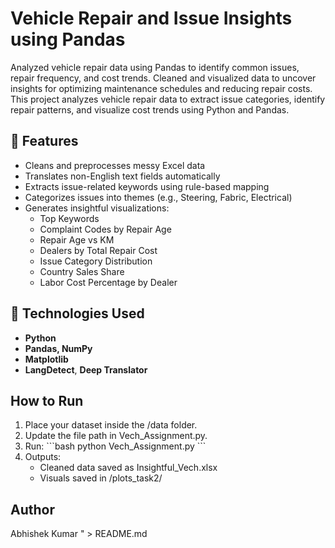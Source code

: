 # Vehicle Repair and Issue Insights using Pandas
Analyzed vehicle repair data using Pandas to identify common issues, repair frequency, and cost trends. Cleaned and visualized data to uncover insights for optimizing maintenance schedules and reducing repair costs.
This project analyzes vehicle repair data to extract issue categories, identify repair patterns, and visualize cost trends using Python and Pandas.

## 🚀 Features
- Cleans and preprocesses messy Excel data
- Translates non-English text fields automatically
- Extracts issue-related keywords using rule-based mapping
- Categorizes issues into themes (e.g., Steering, Fabric, Electrical)
- Generates insightful visualizations:
  - Top Keywords
  - Complaint Codes by Repair Age
  - Repair Age vs KM
  - Dealers by Total Repair Cost
  - Issue Category Distribution
  - Country Sales Share
  - Labor Cost Percentage by Dealer

## 🧩 Technologies Used
- **Python**
- **Pandas, NumPy**
- **Matplotlib**
- **LangDetect**, **Deep Translator**

## How to Run
1. Place your dataset inside the /data folder.
2. Update the file path in Vech_Assignment.py.
3. Run:
   \`\`\`bash
   python Vech_Assignment.py
   \`\`\`
4. Outputs:
   - Cleaned data saved as Insightful_Vech.xlsx
   - Visuals saved in /plots_task2/

## Author
Abhishek Kumar
" > README.md
